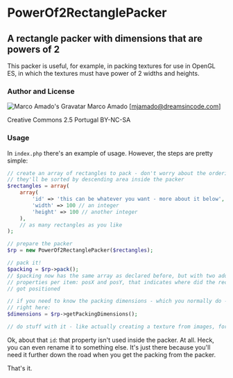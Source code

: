 # PowerOf2RectanglePacker #

## A rectangle packer with dimensions that are powers of 2 ##

This packer is useful, for example, in packing textures for use in OpenGL ES,
in which the textures must have power of 2 widths and heights.

### Author and License ###

![Marco Amado's Gravatar](http://1.gravatar.com/avatar/1a11649fa31edc86ddbfa4466ebf560b?s=40&d=http%3A%2F%2F1.gravatar.com%2Favatar%2Fad516503a11cd5ca435acc9bb6523536%3Fs%3D40&r=G)
Marco Amado [mjamado@dreamsincode.com]

Creative Commons 2.5 Portugal BY-NC-SA

### Usage ###

In `index.php` there's an example of usage. However, the steps are pretty
simple:

```php
// create an array of rectangles to pack - don't worry about the ordering,
// they'll be sorted by descending area inside the packer
$rectangles = array(
	array(
		'id' => 'this can be whatever you want - more about it below',
		'width' => 100 // an integer
		'height' => 100 // another integer
	),
	// as many rectangles as you like
);

// prepare the packer
$rp = new PowerOf2RectanglePacker($rectangles);

// pack it!
$packing = $rp->pack();
// $packing now has the same array as declared before, but with two additional
// properties per item: posX and posY, that indicates where did the rectangle
// got positioned

// if you need to know the packing dimensions - which you normally do - they're
// right here:
$dimensions = $rp->getPackingDimensions();

// do stuff with it - like actually creating a texture from images, for example
```

Ok, about that `id`: that property isn't used inside the packer. At all. Heck,
you can even rename it to something else. It's just there because you'll need
it further down the road when you get the packing from the packer.

That's it.